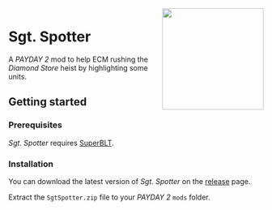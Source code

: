 <image src="SgtSpotter/image.png" align="right" width="200"/>

# Sgt. Spotter
A _PAYDAY 2_ mod to help ECM rushing the _Diamond Store_ heist by highlighting some units.

## Getting started

### Prerequisites
_Sgt. Spotter_ requires [SuperBLT](https://superblt.znix.xyz).

### Installation
You can download the latest version of _Sgt. Spotter_ on the
[release](https://github.com/SgtAlexis/SgtSpotter/releases/latest) page.

Extract the `SgtSpotter.zip` file to your _PAYDAY 2_ `mods` folder.
